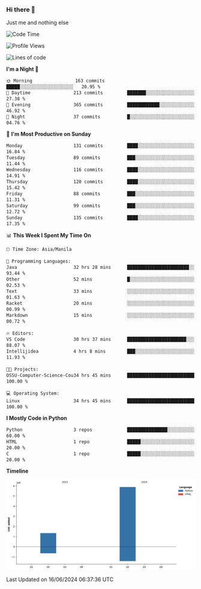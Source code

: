 ### Hi there 👋

Just me and nothing else


<!--START_SECTION:waka-->
![Code Time](http://img.shields.io/badge/Code%20Time-395%20hrs%2030%20mins-blue)

![Profile Views](http://img.shields.io/badge/Profile%20Views-39-blue)

![Lines of code](https://img.shields.io/badge/From%20Hello%20World%20I%27ve%20Written-7.2%20million%20lines%20of%20code-blue)

**I'm a Night 🦉** 

```text
🌞 Morning                163 commits         █████░░░░░░░░░░░░░░░░░░░░   20.95 % 
🌆 Daytime                213 commits         ███████░░░░░░░░░░░░░░░░░░   27.38 % 
🌃 Evening                365 commits         ████████████░░░░░░░░░░░░░   46.92 % 
🌙 Night                  37 commits          █░░░░░░░░░░░░░░░░░░░░░░░░   04.76 % 
```
📅 **I'm Most Productive on Sunday** 

```text
Monday                   131 commits         ████░░░░░░░░░░░░░░░░░░░░░   16.84 % 
Tuesday                  89 commits          ███░░░░░░░░░░░░░░░░░░░░░░   11.44 % 
Wednesday                116 commits         ████░░░░░░░░░░░░░░░░░░░░░   14.91 % 
Thursday                 120 commits         ████░░░░░░░░░░░░░░░░░░░░░   15.42 % 
Friday                   88 commits          ███░░░░░░░░░░░░░░░░░░░░░░   11.31 % 
Saturday                 99 commits          ███░░░░░░░░░░░░░░░░░░░░░░   12.72 % 
Sunday                   135 commits         ████░░░░░░░░░░░░░░░░░░░░░   17.35 % 
```


📊 **This Week I Spent My Time On** 

```text
🕑︎ Time Zone: Asia/Manila

💬 Programming Languages: 
Java                     32 hrs 28 mins      ███████████████████████░░   93.44 % 
Other                    52 mins             █░░░░░░░░░░░░░░░░░░░░░░░░   02.53 % 
Text                     33 mins             ░░░░░░░░░░░░░░░░░░░░░░░░░   01.63 % 
Racket                   20 mins             ░░░░░░░░░░░░░░░░░░░░░░░░░   00.99 % 
Markdown                 15 mins             ░░░░░░░░░░░░░░░░░░░░░░░░░   00.72 % 

🔥 Editors: 
VS Code                  30 hrs 37 mins      ██████████████████████░░░   88.07 % 
Intellijidea             4 hrs 8 mins        ███░░░░░░░░░░░░░░░░░░░░░░   11.93 % 

🐱‍💻 Projects: 
OSSU-Computer-Science-Cou34 hrs 45 mins      █████████████████████████   100.00 % 

💻 Operating System: 
Linux                    34 hrs 45 mins      █████████████████████████   100.00 % 
```

**I Mostly Code in Python** 

```text
Python                   3 repos             ███████████████░░░░░░░░░░   60.00 % 
HTML                     1 repo              █████░░░░░░░░░░░░░░░░░░░░   20.00 % 
C                        1 repo              █████░░░░░░░░░░░░░░░░░░░░   20.00 % 
```



**Timeline**

![Lines of Code chart](https://raw.githubusercontent.com/brutist/brutist/main/assets/bar_graph.png)


 Last Updated on 16/06/2024 06:37:36 UTC
<!--END_SECTION:waka-->
